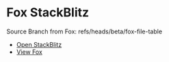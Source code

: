 # Fox StackBlitz

Source Branch from Fox: refs/heads/beta/fox-file-table

- [Open StackBlitz](https://stackblitz.com/github/assecosolutions/fox-stackblitz/tree/4fa0c99554292fa89c5d73fe50f7f94ce71675ad?terminal=start)
- [View Fox](https://github.com/assecosolutions/fox/tree/24d244a1cf2089ccd5d0bf85b62c4bab19845092)
